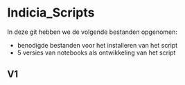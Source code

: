 # Indicia_Scripts
In deze git hebben we de volgende bestanden opgenomen: 
- benodigde bestanden voor het installeren van het script
- 5 versies van notebooks als ontwikkeling van het script

## V1
